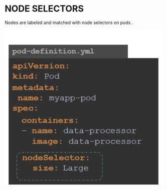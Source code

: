 # NODE SELECTORS
Nodes are labeled and matched with node selectors on pods .

![alt text](image.png)